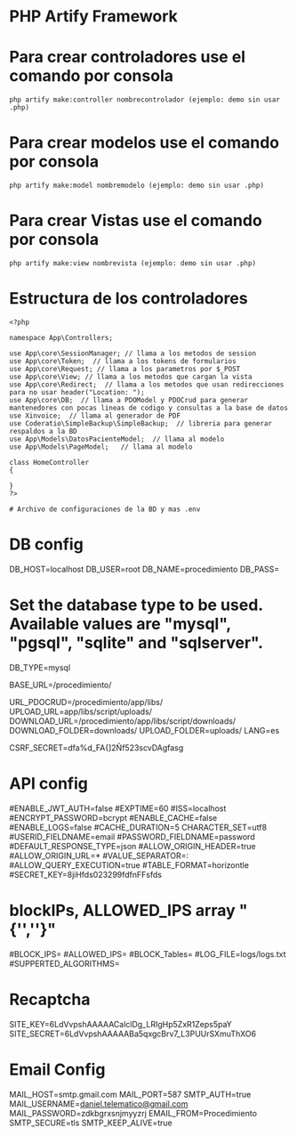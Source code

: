 # PHP Artify Framework

# Para crear controladores use el comando por consola

```php artify make:controller nombrecontrolador (ejemplo: demo sin usar .php)```

# Para crear modelos use el comando por consola

```php artify make:model nombremodelo (ejemplo: demo sin usar .php)```

# Para crear Vistas use el comando por consola

```php artify make:view nombrevista (ejemplo: demo sin usar .php)```

# Estructura de los controladores

```
<?php

namespace App\Controllers;

use App\core\SessionManager; // llama a los metodos de session
use App\core\Token;  // llama a los tokens de formularios
use App\core\Request; // llama a los parametros por $_POST
use App\core\View; // llama a los metodos que cargan la vista
use App\core\Redirect;  // llama a los metodos que usan redirecciones para no usar header("Location: ");
use App\core\DB;  // llama a PDOModel y PDOCrud para generar mantenedores con pocas lineas de codigo y consultas a la base de datos
use Xinvoice;  // llama al generador de PDF
use Coderatio\SimpleBackup\SimpleBackup;  // libreria para generar respaldos a la BD
use App\Models\DatosPacienteModel;  // llama al modelo 
use App\Models\PageModel;   // llama al modelo 

class HomeController
{

}
?>

# Archivo de configuraciones de la BD y mas .env
```
# DB config #
DB_HOST=localhost
DB_USER=root
DB_NAME=procedimiento
DB_PASS=
# Set the database type to be used. Available values are "mysql", "pgsql", "sqlite" and "sqlserver".
DB_TYPE=mysql

BASE_URL=/procedimiento/

URL_PDOCRUD=/procedimiento/app/libs/
UPLOAD_URL=app/libs/script/uploads/
DOWNLOAD_URL=/procedimiento/app/libs/script/downloads/
DOWNLOAD_FOLDER=downloads/
UPLOAD_FOLDER=uploads/
LANG=es

CSRF_SECRET=dfa%d_FA{]2Ñf523scvDAgfasg

# API config #
#ENABLE_JWT_AUTH=false
#EXPTIME=60
#ISS=localhost
#ENCRYPT_PASSWORD=bcrypt
#ENABLE_CACHE=false
#ENABLE_LOGS=false
#CACHE_DURATION=5
CHARACTER_SET=utf8
#USERID_FIELDNAME=email
#PASSWORD_FIELDNAME=password
#DEFAULT_RESPONSE_TYPE=json
#ALLOW_ORIGIN_HEADER=true
#ALLOW_ORIGIN_URL=*
#VALUE_SEPARATOR=:
#ALLOW_QUERY_EXECUTION=true
#TABLE_FORMAT=horizontle
#SECRET_KEY=8jiHfds023299fdfnFFsfds
# blockIPs, ALLOWED_IPS array "{'',''}"
#BLOCK_IPS=
#ALLOWED_IPS=
#BLOCK_Tables=
#LOG_FILE=logs/logs.txt
#SUPPERTED_ALGORITHMS=

# Recaptcha #
SITE_KEY=6LdVvpshAAAAACalclDg_LRIgHp5ZxR1Zeps5paY
SITE_SECRET=6LdVvpshAAAAABa5qxgcBrv7_L3PUUrSXmuThXO6

# Email Config #
MAIL_HOST=smtp.gmail.com
MAIL_PORT=587
SMTP_AUTH=true
MAIL_USERNAME=daniel.telematico@gmail.com
MAIL_PASSWORD=zdkbgrxsnjmyyzrj
EMAIL_FROM=Procedimiento
SMTP_SECURE=tls
SMTP_KEEP_ALIVE=true
```
